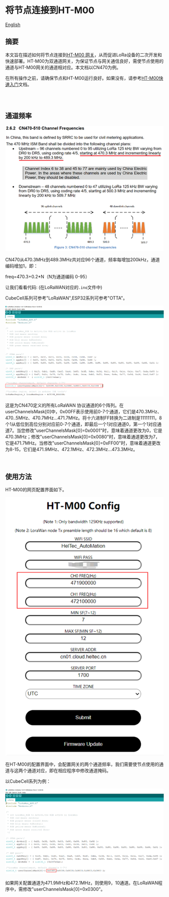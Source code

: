 # 将节点连接到HT-M00

[English](https://heltec-automation-docs.readthedocs.io/en/latest/gateway/ht-m00/connect_to_server.html)

## 摘要

本文旨在描述如何将节点连接到[HT-M00 网关](https://heltec.org/project/ht-m00/)，从而促进LoRa设备的二次开发和快速部署。HT-M00为双通道网关，为保证节点与网关通信良好，需使节点使用的通道与HT-M00网关的通道相对应。本文档以CN470为例。

在所有操作之前，请确保节点和HT-M00运行良好。如果没有，请参考[HT-M00快速入门](https://heltec-automation.readthedocs.io/zh_CN/latest/gateway/ht-m00/qucik_start.html)文档。

```Tip:: 如果节点通道多于网关通道且将网关通道包含在内，那么只有当节点通道与网关通道匹配时才能入网，如果节点通道不包含网关通道，那么节点不能入网。

```

&nbsp;

## 通道频率

![](img/connect_to_gateway/01.png)

CN470从470.3MHz到489.3MHz共对应96个通道，频率每增加200kHz，通道编码增加1，即：

freq=470.3+0.2*N（N为通道编码 0-95）

让我们看看代码: (在LoRaWAN对应的`.ino`文件中)

CubeCell系列可参考"LoRaWAN",ESP32系列可参考"OTTA"。

![](img/connect_to_gateway/02.png)

这是为CN470定义的所有LoRaWAN 协议通道的6个阵列。在userChannelsMask[0]中，0x00FF表示使用前0-7个通道，它们是470.3MHz、470..5MHz、470.7MHz…471.7MHz。将十六进制FF转换为二进制是11111111，8个1从低位到高位分别对应前0-7个通道，即最后一个1对应通道0，第一个1对应通道7。当您修改"userChannelsMask[0]=0x0001"时，意味着通道更改为0，它是470.3MHz；修改"userChannelsMask[0]=0x0080"时，意味着通道更改为7，它是471.7MHz。当修改"userChannelsMask[0]=0xFF00"时，意味着通道更改为8-15，它们是471.9MHz、472.1MHz、472.3MHz...473.3MHz。

&nbsp;

## 使用方法

HT-M00的网页配置界面如下。

![](img/connect_to_gateway/03.png)

在HT-M00的配置界面中，会配置网关的两个通道频率，我们需要使节点使用的通道与这两个通道对应，即在相应程序中修改通道掩码。

以CubeCell系列为例：

![](img/connect_to_gateway/04.png)

如果网关配置通道为471.9MHz和472.1MHz，则使用9，10通道。在LoRaWAN程序中，需修改"userChannelsMask[0]=0x0300"。